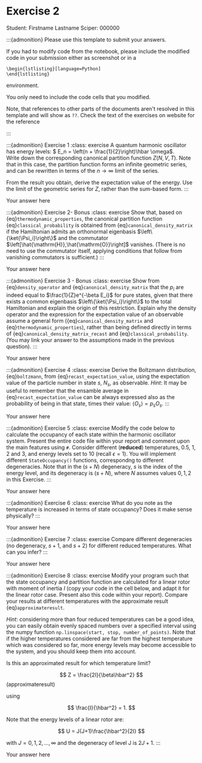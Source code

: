 # Exercise 2

Student:  Firstname Lastname    Sciper: 000000

:::{admonition} Please use this template to submit your answers. 

If you had to modify code from the notebook, please include the modified code in your submission either as screenshot or in a 

```
\begin{lstlisting}[language=Python]
\end{lstlisting}
```


environment. 

You only need to include the code cells that you modified.

Note, that references to other parts of the documents aren't resolved in this template and will show as `??`. Check the text of the exercises on website for the reference

:::

:::{admonition} Exercise 1
:class: exercise
A quantum harmonic oscillator has energy levels: $ E_n = \left(n + \frac{1}{2}\right)\hbar \omega$.<br>
Write down the corresponding canonical partition function
$Z(N,V,T)$.  Note that in this case, the partition function forms an
infinite geometric series, and can be rewritten in terms of the
$n \rightarrow \infty$ limit of the series.<p>
From the result you obtain, derive the expectation value of the energy.
Use the limit of the geometric series for $Z$, rather than the sum-based form.
:::

Your answer here

:::{admonition} Exercise 2- Bonus
:class: exercise
Show that, based on {eq}`thermodynamic_properties`, the canonical partition function {eq}`classical_probability` is obtained from {eq}`canonical_density_matrix` if the Hamiltonian admits an orthonormal eigenbasis $\left\{\ket{\Psi_i}\right\}$ and the commutator $\left[\hat{\mathrm{H}},\hat{\mathrm{O}}\right]$ vanishes. (There is no need to use the commutator itself, applying conditions that follow from vanishing commutators is sufficient.)
:::

Your answer here

:::{admonition} Exercise 3 - Bonus
:class: exercise
Show from {eq}`density_operator` and {eq}`canonical_density_matrix` that the $p_i$ are indeed equal to $\frac{1}{Z}e^{-\beta E_i}$ for pure states, given that there exists a common eigenbasis $\left\{\ket{\Psi_i}\right\}$ to the total Hamiltonian and explain the origin of this restriction.
Explain why the density operator and the expression for the expectation value of an observable assume a general form ({eq}`canonical_density_matrix` and {eq}`thermodynamic_properties`), rather than being defined directly in terms of {eq}`canonical_density_matrix_recast` and {eq}`classical_probability`.
(You may link your answer to the assumptions made in the previous question).
:::

Your answer here

:::{admonition} Exercise 4
:class: exercise
Derive the Boltzmann distribution, {eq}`boltzmann`, from {eq}`recast_expectation_value`, using the   expectation value of the particle number in state $s$, $N_s$, as observable.
*Hint*: It may be useful to remember that the ensamble average in {eq}`recast_expectation_value` can be always expressed also as the probability of being in that state, times their value: $\left< O_s \right> = p_s O_s$.
:::

Your answer here

:::{admonition} Exercise 5
:class: exercise
 Modify the code below to calculate the occupancy of each state within the harmonic oscillator system.
Present the entire code file within your report and comment upon the main features using `#`.
Consider different (**reduced**) temperatures, 0.5, 1, 2 and 3, and energy levels set to 10 (recall $\epsilon = 1$).
You will implement different `StateOccupancy()` functions, correspondng to different degeneracies. Note that in the $(s + N)$ degeneracy, $s$ is
    the index of the energy level, and its degeneracy is $(s + N)$, where $N$ assumes values $0,1,2$ in this Exercise.
:::

Your answer here

:::{admonition} Exercise 6
:class: exercise
What do you note as the temperature is increased in terms of state occupancy? Does it make sense physically?
:::

Your answer here

:::{admonition} Exercise 7
:class: exercise
Compare different degeneracies (no degeneracy, $s+1$, and $s+2$) for different reduced temperatures. What can you infer?
:::

Your answer here

:::{admonition} Exercise 8
:class: exercise
Modify your program such that the state occupancy and partition
function are calculated for a linear rotor with moment of inertia $I$ (copy your code in the cell below, and adapt it for the linear rotor case. Present also this code within your report). Compare your results at different temperatures with the approximate result {eq}`approximateresult`. 
   
*Hint*: considering more than four reduced temperatures can be a good idea, you can easily obtain evenly spaced numbers over a specified interval using the numpy function `np.linspace(start, stop, number_of_points)`. 
Note that if the higher temperatures considered are far from the highest temperature which was considered so far, more energy levels may become accessible to the system, and you should keep them into account.
    
Is this an approximated result for which temperature limit?


$$
Z = \frac{2I}{\beta\hbar^2}
$$ (approximateresult)

using

$$
\frac{I}{\hbar^2} = 1.
$$

Note that the energy levels of a linear rotor are:

$$
U = J(J+1)\frac{\hbar^2}{2I}
$$

with $J= 0, 1, 2, \dots, \infty$ and the degeneracy of level J is $2J +1$.
:::

Your answer here